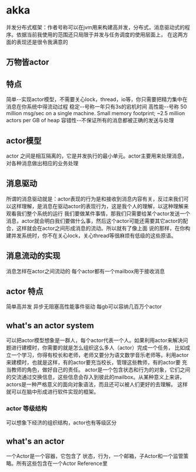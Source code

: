 akka
========
并发分布式框架：作者号称可以在jvm用来构建高并发，分布式，消息驱动式的程序。依据当前我使用的范围还只局限于并发与任务调度的使用层面上，
在这两方面的表现还是很令我满意的

## 万物皆actor


## 特点
简单--实现actor模型，不需要关心lock，thread，io等，你只需要把精力集中在消息在你系统中得流动过程
稳定--号称一年只有3s的宕机时间
高性能--号称 50 million msg/sec on a single machine. Small memory footprint; ~2.5 million actors per GB of heap
容错性--不保证所有的消息都被正确的发送与处理

## actor模型
actor 之间是相互隔离的，它是并发执行的最小单元。actor主要用来处理消息，对各种消息做出相应的业务处理

## 消息驱动
所谓的消息驱动就是：actor表现的行为是和接收到消息内容有关，反过来我们可以这样理解，是消息在驱动actor的表现行为，这是我个人的理解，以这种理解来观看我们整个系统的运行
我们要做某件事情，那我们只需要给某个actor发送一个消息，actor就会明白我们要做什么事，然后这个actor可能还需要其它actor的配合，这样就会在actor之间形成消息的流动。所以就有了像上面
说的那样，在你构建并发系统时，你不在关心lock，关心thread等很麻烦有低级的这些原语。

## 消息流动的实现
消息怎样在actor之间流动的
每个actor都有一个mailbox用于接收消息

## actor 特点
简单高并发
异步无阻塞高性能事件驱动
每gb可以容纳几百万个actor

## what's an actor system
可以把actor模型想象是一群人，每个actor代表一个人。如果利用actor来解决问题进行建模时，你需要的就是怎么组织这么多人（actor）完成一个任务，
比如成立一个学习，你得有校长和老师，老师又要分为语文数学音乐老师等。利用actor来建模时，也就是这样，有的actor要充当校长，管理这些教师，有的actor要
充当教师的角色，做好自己的责任。
actor是一个包含状态和行为的对象，它们之间的交流通过交换信息，这些信息会存入到彼此的mailbox。从某种意义上来讲，actors是一种严格意义的面向对象语法，而且还可以被人们更好的去理解。
这样就可以在脑中形成进行软件实现的框架。

### actor 等级结构
可以想象下经济的组织结构，actor也有等级区分

## what's an actor
一个Actor是一个容器，它包含了 状态，行为，一个邮箱，子Actor和一个监管策略。所有这些包含在一个Actor Reference里

